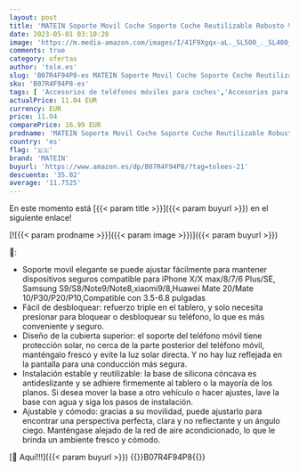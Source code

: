 ```yaml
---
layout: post
title: 'MATEIN Soporte Movil Coche Soporte Coche Reutilizable Robusto Vehiculo para Salpicadero Vistas Buenas Compatible para Samsung Note9/Note8 Xiaomi Huawei iPhone x/8/7 Smartphone de 3.5-6.8 Pulgadas'
date: 2023-05-01 03:10:20
image: 'https://m.media-amazon.com/images/I/41F9Xgqx-aL._SL500_._SL400_.jpg'
comments: true
category: ofertas
author: 'tole.es'
slug: 'B07R4F94P8-es MATEIN Soporte Movil Coche Soporte Coche Reutilizable...'
sku: 'B07R4F94P8-es'
tags: [ 'Accesorios de teléfonos móviles para coches','Accesorios para móviles','Comunicación móvil y accesorios','Cunas de teléfonos móviles para coches','Electrónica','iphone','matein','🇪🇸', ]
actualPrice: 11.04 EUR
currency: EUR
price: 11.04
comparePrice: 16.99 EUR
prodname: 'MATEIN Soporte Movil Coche Soporte Coche Reutilizable Robusto Vehiculo para Salpicadero Vistas Buenas Compatible para Samsung Note9/Note8 Xiaomi Huawei iPhone x/8/7 Smartphone de 3.5-6.8 Pulgadas'
country: 'es'
flag: '🇪🇸'
brand: 'MATEIN'
buyurl: 'https://www.amazon.es/dp/B07R4F94P8/?tag=tolees-21'
descuento: '35.02'
average: '11.7525'
---
```


En este momento está [{{< param title >}}]({{< param buyurl >}}) en el siguiente enlace!

[![{{< param prodname >}}]({{< param image >}})]({{< param buyurl >}})

🔎:

- Soporte movil elegante se puede ajustar fácilmente para mantener dispositivos seguros compatible para iPhone X/X max/8/7/6 Plus/SE, Samsung S9/S8/Note9/Note8,xiaomi9/8,Huawei Mate 20/Mate 10/P30/P20/P10,Compatible con 3.5-6.8 pulgadas
- Fácil de desbloquear: refuerzo triple en el tablero, y solo necesita presionar para bloquear o desbloquear su teléfono, lo que es más conveniente y seguro.
- Diseño de la cubierta superior: el soporte del teléfono móvil tiene protección solar, no cerca de la parte posterior del teléfono móvil, manténgalo fresco y evite la luz solar directa. Y no hay luz reflejada en la pantalla para una conducción más segura.
- Instalación estable y reutilizable: la base de silicona cóncava es antideslizante y se adhiere firmemente al tablero o la mayoría de los planos. Si desea mover la base a otro vehículo o hacer ajustes, lave la base con agua y siga los pasos de instalación.
- Ajustable y cómodo: gracias a su movilidad, puede ajustarlo para encontrar una perspectiva perfecta, clara y no reflectante y un ángulo ciego. Manténgase alejado de la red de aire acondicionado, lo que le brinda un ambiente fresco y cómodo.

[🛒 Aquí!!!]({{< param buyurl >}})
{{<world>}}B07R4F94P8{{</world>}}
